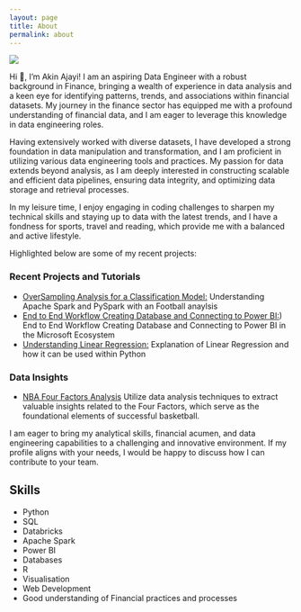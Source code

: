 ```yaml
---
layout: page
title: About
permalink: about
---
```


<img class="mx-auto w-1/2" src="{{site.baseurl}}/assets/img/me.JPG">

Hi 👋, I’m Akin Ajayi! I am an aspiring Data Engineer with a robust background in Finance, bringing a wealth of experience in data analysis and a keen eye for identifying patterns, trends, and associations within financial datasets. My journey in the finance sector has equipped me with a profound understanding of financial data, and I am eager to leverage this knowledge in data engineering roles.

Having extensively worked with diverse datasets, I have developed a strong foundation in data manipulation and transformation, and I am proficient in utilizing various data engineering tools and practices. My passion for data extends beyond analysis, as I am deeply interested in constructing scalable and efficient data pipelines, ensuring data integrity, and optimizing data storage and retrieval processes.

In my leisure time, I enjoy engaging in coding challenges to sharpen my technical skills and staying up to data with the latest trends, and I have a fondness for sports, travel and reading, which provide me with a balanced and active lifestyle.

Highlighted below are some of my recent projects:

### Recent Projects and Tutorials

- [OverSampling Analysis for a Classification Model:](https://medium.com/@wiajayi/understanding-apache-spark-and-pyspark-4ee4ca377434)
  Understanding Apache Spark and PySpark with an Football anaylsis
- [End to End Workflow Creating Database and Connecting to Power BI:](https://akinajayi.me/DB-to-BI-Workflow))
  End to End Workflow Creating Database and Connecting to Power BI in the Microsoft Ecosystem
- [Understanding Linear Regression:](https://medium.com/@wiajayi/understanding-linear-regression-3a977addcc1b)
  Explanation of Linear Regression and how it can be used within Python

### Data Insights

- [NBA Four Factors Analysis](https://akinajayi.me/NBA_Four_Factors/)
  Utilize data analysis techniques to extract valuable insights related to the Four Factors, which serve as the foundational elements of successful basketball.

I am eager to bring my analytical skills, financial acumen, and data engineering capabilities to a challenging and innovative environment. If my profile aligns with your needs, I would be happy to discuss how I can contribute to your team.

## Skills

- Python
- SQL
- Databricks
- Apache Spark
- Power BI
- Databases
- R
- Visualisation
- Web Development
- Good understanding of Financial practices and processes


